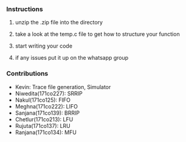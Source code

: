 ### Instructions

1. unzip the .zip file into the directory

2. take a look at the temp.c file to get how to structure your function

3. start writing your code

4. if any issues put it up on the whatsapp group

### Contributions

- Kevin: Trace file generation, Simulator
- Niwedita(171co227): SRRIP
- Nakul(171co125): FIFO
- Meghna(171co222): LIFO
- Sanjana(171co139): BRRIP
- Chetlur(171co213): LFU
- Rujuta(171co137): LRU 
- Ranjana(171co134): MFU